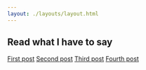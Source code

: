 ```yaml
---
layout: ./layouts/layout.html
---
```


## Read what I have to say

[First post](/posts/first-post.html)
[Second post](/posts/second-post.html)
[Third post](/posts/third-post.html)
[Fourth post](/posts/fourth-post.html)

